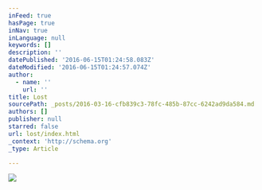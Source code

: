 ```yaml
---
inFeed: true
hasPage: true
inNav: true
inLanguage: null
keywords: []
description: ''
datePublished: '2016-06-15T01:24:58.083Z'
dateModified: '2016-06-15T01:24:57.074Z'
author:
  - name: ''
    url: ''
title: Lost
sourcePath: _posts/2016-03-16-cfb839c3-78fc-485b-87cc-6242ad9da584.md
authors: []
publisher: null
starred: false
url: lost/index.html
_context: 'http://schema.org'
_type: Article

---
```

![](https://the-grid-user-content.s3-us-west-2.amazonaws.com/605c83cd-f964-4673-b2d0-760f4f29d1f8.png)